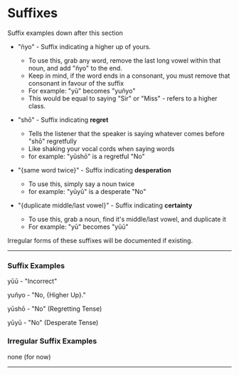 # Suffixes

Suffix examples down after this section

- "ñyo" - Suffix indicating  a higher up of yours.
	- To use this, grab any word, remove the last long vowel within that noun, and add "ñyo" to the end.
	- Keep in mind, if the word ends in a consonant, you must remove that consonant in favour of the suffix
	- For example: "yū" becomes "yuñyo"
	- This would be equal to saying "Sir" or "Miss" - refers to a higher class.

- "shō" - Suffix indicating **regret**
	- Tells the listener that the speaker is saying whatever comes before "shō" regretfully
	- Like shaking your vocal cords when saying words
	- for example: "yūshō" is a regretful "No"

- "{same word twice}" - Suffix indicating **desperation**
	- To use this, simply say a noun twice
	- for example: "yūyū" is a desperate "No"

- "{duplicate middle/last vowel}" - Suffix indicating **certainty**
	- To use this, grab a noun, find it's middle/last vowel, and duplicate it
	- For example: "yū" becomes "yūū"

Irregular forms of these suffixes will be documented if existing.

---

### Suffix Examples

yūū - "Incorrect"

yuñyo - "No, {Higher Up}."

yūshō - "No" (Regretting Tense)

yūyū - "No" (Desperate Tense)

### Irregular Suffix Examples

none (for now)

---
